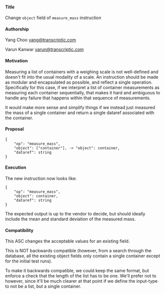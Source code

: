 ﻿#### **Title**
Change `object` field of `measure_mass` instruction


#### **Authorship**
Yang Choo <yang@transcriptic.com>

Varun Kanwar <varun@transcriptic.com>


#### **Motivation**
Measuring a list of containers with a weighing scale is not well-defined and doesn't fit into the usual modality of a scale. An instruction should be made as modular and encapsulated as possible, and reflect a single operation. 
Specifically for this case, if we interpret a list of container measurements as measuring each container sequentially, that makes it hard and ambiguous to handle any failure that happens within that sequence of measurements.


It would make more sense and simplify things if we instead just measured the mass of a single container and return a single dataref associated with the container.


#### **Proposal**
```
{
    "op": "measure_mass",
    "object": ["container"], -> "object": container,
    "dataref": string
}
```


#### **Execution**
The new instruction now looks like:
```
{
    "op": "measure_mass",
    "object": container,
    "dataref": string
}
```


The expected output is up to the vendor to decide, but should ideally include the mean and standard deviation of the measured mass.


#### **Compatibility**
This ASC changes the acceptable values for an existing field.


This is NOT backwards compatible (however, from a search through the database, all the existing object fields only contain a single container except for the initial test runs).


To make it backwards compatible, we could keep the same format, but enforce a check that the length of the list has to be one. We'll prefer not to however, since it'll be much clearer at that point if we define the input-type to not be a list, but a single container.
